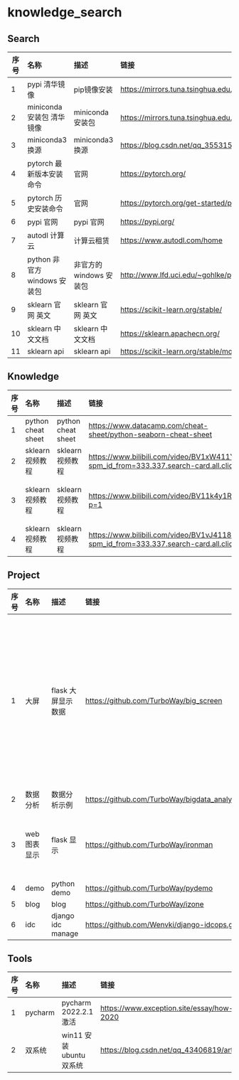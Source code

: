 # knowledge_search

## Search
| 序号 | 名称 | 描述 | 链接 | 备注 |
|--|:--|:--|:--|:--|
| 1 | pypi 清华镜像 | pip镜像安装 | https://mirrors.tuna.tsinghua.edu.cn/help/pypi/ | |
| 2 | miniconda 安装包 清华镜像 | miniconda安装包 | https://mirrors.tuna.tsinghua.edu.cn/anaconda/miniconda/ | |
| 3 | miniconda3 换源 | miniconda3 换源 | https://blog.csdn.net/qq_35531549/article/details/88559934 | |
| 4 | pytorch 最新版本安装命令 | 官网 | https://pytorch.org/ | |
| 5 | pytorch 历史安装命令 | 官网 | https://pytorch.org/get-started/previous-versions/ | |
| 6 | pypi 官网 | pypi 官网 | https://pypi.org/ | |
| 7 | autodl 计算云 | 计算云租赁 | https://www.autodl.com/home | |
| 8 | python 非官方 windows 安装包 | 非官方的 windows 安装包 | http://www.lfd.uci.edu/~gohlke/pythonlibs/ | |
| 9 | sklearn 官网 英文 | sklearn 官网 英文 | https://scikit-learn.org/stable/ | |
| 10 | sklearn 中文文档 | sklearn 中文文档 | https://sklearn.apachecn.org/ | |
| 11 | sklearn api | sklearn api | https://scikit-learn.org/stable/modules/classes.html# | |

## Knowledge
| 序号 | 名称 | 描述 | 链接 | 备注 |
|--|:--|:--|:--|:--|
| 1 | python cheat sheet | python cheat sheet | https://www.datacamp.com/cheat-sheet/python-seaborn-cheat-sheet |  |
| 2 | sklearn 视频教程 | sklearn 视频教程 | https://www.bilibili.com/video/BV1xW411Y7Qd?spm_id_from=333.337.search-card.all.click | 莫烦Python |
| 3 | sklearn 视频教程 | sklearn 视频教程 | https://www.bilibili.com/video/BV11k4y1R7Wj?p=1 | 馨馨健康快乐地活到120岁 |
| 4 | sklearn 视频教程 | sklearn 视频教程 | https://www.bilibili.com/video/BV1vJ41187hk?spm_id_from=333.337.search-card.all.click | 菜菜TsaiTsai |


## Project

| 序号 | 名称 | 描述 | 链接 | 备注 |
|--|:--|:--|:--|:--|
| 1 | 大屏 | flask 大屏显示数据 | https://github.com/TurboWay/big_screen | 新的数据需要按照模板拼装数据格式|
| 2 | 数据分析 | 数据分析示例 | https://github.com/TurboWay/bigdata_analyse | |
| 3 | web 图表显示 | flask 显示 | https://github.com/TurboWay/ironman | 各种图表示例 |
| 4 | demo | python demo | https://github.com/TurboWay/pydemo | |
| 5 | blog | blog | https://github.com/TurboWay/izone | |
| 6 | idc | django idc manage | https://github.com/Wenvki/django-idcops.git | |

## Tools

| 序号 | 名称 | 描述 | 链接 | 备注 |
|--|:--|:--|:--|:--|
| 1 | pycharm | pycharm 2022.2.1 激活 | https://www.exception.site/essay/how-to-free-use-pycharm-2020 | 激活 |
| 2 | 双系统 | win11 安装 ubuntu 双系统| https://blog.csdn.net/qq_43406819/article/details/104002384 |  |
